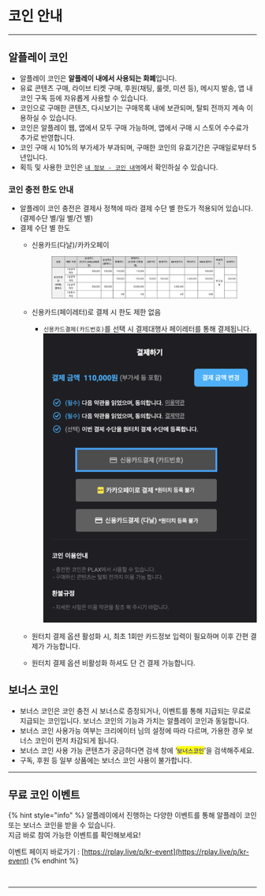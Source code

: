# 코인 안내

***

## 알플레이 코인

* 알플레이 코인은 **알플레이 내에서 사용되는 화폐**입니다.
* 유료 콘텐츠 구매, 라이브 티켓 구매, 후원(채팅, 룰렛, 미션 등), 메시지 발송, 앱 내 코인 구독 등에 자유롭게 사용할 수 있습니다.
* 코인으로 구매한 콘텐츠, 다시보기는 구매목록 내에 보관되며, 탈퇴 전까지 계속 이용하실 수 있습니다.
* 코인은 알플레이 웹, 앱에서 모두 구매 가능하며, 앱에서 구매 시 스토어 수수료가 추가로 반영합니다.
* 코인 구매 시 10%의 부가세가 부과되며, 구매한 코인의 유효기간은 구매일로부터 5년입니다.
* 획득 및 사용한 코인은 [`내 정보 - 코인 내역`](https://rplay.live/myinfo/?toWhere=coin-usage)에서 확인하실 수 있습니다.

### 코인 충전 한도 안내

* 알플레이 코인 충전은 결제사 정책에 따라 결제 수단 별 한도가 적용되어 있습니다. (결제수단 별/일 별/건 별)
* 결제 수단 별 한도
  *   신용카드(다날)/카카오페이

      <figure><img src="../../.gitbook/assets/image (5).png" alt=""><figcaption></figcaption></figure>
  * 신용카드(페이레터)로 결제 시 한도 제한 없음
    * `신용카드결제(카드번호)`를 선택 시 결제대행사 페이레터를 통해 결제됩니다.\
      ![](<../../.gitbook/assets/image (8).png>)
  * 원터치 결제 옵션 활성화 시, 최초 1회만 카드정보 입력이 필요하며 이후 간편 결제가 가능합니다.
  * 원터치 결제 옵션 비활성화 하셔도 단 건 결제 가능합니다.

## 보너스 코인

* 보너스 코인은 코인 충전 시 보너스로 증정되거나, 이벤트를 통해 지급되는 무료로 지급되는 코인입니다. 보너스 코인의 기능과 가치는 알플레이 코인과 동일합니다.
* 보너스 코인 사용가능 여부는 크리에이터 님의 설정에 따라 다르며, 가용한 경우 보너스 코인이 먼저 차감되게 됩니다.
* 보너스 코인 사용 가능 콘텐츠가 궁금하다면 검색 창에 ‘<mark style="color:blue;">`보너스코인`</mark>’을 검색해주세요.
* 구독, 후원 등 일부 상품에는 보너스 코인 사용이 불가합니다.

***

## 무료 코인 이벤트

{% hint style="info" %}
알플레이에서 진행하는 다양한 이벤트를 통해 알플레이 코인 또는 보너스 코인을 받을 수 있습니다.\
지금 바로 참여 가능한 이벤트를 확인해보세요!

이벤트 페이지 바로가기 : [https://rplay.live/p/kr-event](https://rplay.live/p/kr-event)
{% endhint %}

<figure><img src="../../.gitbook/assets/아루6.png" alt="" width="200"><figcaption></figcaption></figure>

***
